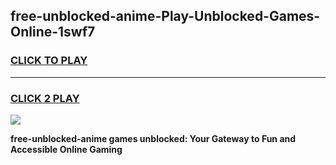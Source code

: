 
## free-unblocked-anime-Play-Unblocked-Games-Online-1swf7
<h3>
<a href="https://premium76.site?title=free-unblocked-anime&ref=25A">CLICK TO PLAY</a></h3>
<hr>

<h3>
<a href="https://premium76.site?title=free-unblocked-anime&ref=25A">CLICK 2 PLAY</a>
  
</h3>

<a href="https://premium76.site?title=free-unblocked-anime&ref=25A"><img src="https://clearcache.store/games.png"></a>


**free-unblocked-anime games unblocked: Your Gateway to Fun and Accessible Online Gaming**
